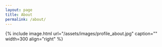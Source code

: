 ```yaml
---
layout: page
title: About
permalink: /about/
---
```


{% include image.html url="/assets/images/profile_about.jpg" caption="" width=300 align="right" %}
